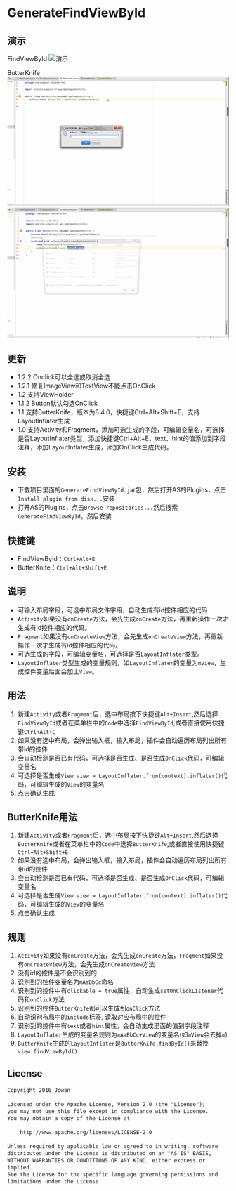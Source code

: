 # GenerateFindViewById

## 演示
FindViewById
![演示](GenerateFindViewById.gif)

ButterKnife
![演示](GenerateButterKnife.gif)
![演示](GenerateButterKnife1.gif)



## 更新
- 1.2.2 Onclick可以全选或取消全选
- 1.2.1 修复ImageView和TextView不能点击OnClick
- 1.2 支持ViewHolder
- 1.1.2 Button默认勾选OnClick
- 1.1 支持ButterKnife，版本为8.4.0，快捷键Ctrl+Alt+Shift+E，支持LayoutInflater生成
- 1.0 支持Activity和Fragment，添加可选生成的字段，可编辑变量名，可选择是否LayoutInflater类型，添加快捷键Ctrl+Alt+E，text、hint的值添加到字段注释，添加LayoutInflater生成，添加OnClick生成代码。


## 安装
- 下载项目里面的`GenerateFindViewById.ja`r包，然后打开AS的Plugins，点击`Install plugin from disk...`安装
- 打开AS的Plugins，点击`Browse repositories...`然后搜索`GenerateFindViewById`，然后安装

## 快捷键
- FindViewById：`Ctrl+Alt+E`
- ButterKnife：`Ctrl+Alt+Shift+E`

## 说明
- 可输入布局字段，可选中布局文件字段，自动生成有id控件相应的代码
- `Activity`如果没有`onCreate`方法，会先生成`onCreate`方法，再重新操作一次才生成有id控件相应的代码。
- `Fragment`如果没有`onCreateView`方法，会先生成`onCreateView`方法，再重新操作一次才生成有id控件相应的代码。
- 可选生成的字段，可编辑变量名，可选择是否`LayoutInflater`类型。
- `LayoutInflater`类型生成的变量规则，如`LayoutInflater`的变量为`mView`，生成控件变量后面会加上`View`。

## 用法
1. 新建`Activity`或者`Fragment`后，选中布局按下快捷键`Alt+Insert`,然后选择`FindViewById`或者在菜单栏中的`Code`中选择`FindViewById`,或者直接使用快捷键`Ctrl+Alt+E`
2. 如果没有选中布局，会弹出输入框，输入布局，插件会自动遍历布局列出所有带id的控件
3. 会自动检测是否已有代码，可选择是否生成、是否生成`OnClick`代码，可编辑变量名
4. 可选择是否生成`View view = LayoutInflater.from(context).inflater()`代码，可编辑生成的`View`的变量名
5. 点击确认生成

## ButterKnife用法
1. 新建`Activity`或者`Fragment`后，选中布局按下快捷键`Alt+Insert`,然后选择`ButterKnife`或者在菜单栏中的`Code`中选择`ButterKnife`,或者直接使用快捷键`Ctrl+Alt+Shift+E`
2. 如果没有选中布局，会弹出输入框，输入布局，插件会自动遍历布局列出所有带id的控件
3. 会自动检测是否已有代码，可选择是否生成、是否生成`OnClick`代码，可编辑变量名
4. 可选择是否生成`View view = LayoutInflater.from(context).inflater()`代码，可编辑生成的`View`的变量名
5. 点击确认生成

## 规则
1. `Activity`如果没有`onCreate`方法，会先生成`onCreate`方法，`Fragment`如果没有`onCreateView`方法，会先生成`onCreateView`方法
2. 没有id的控件是不会识别到的
3. 识别到的控件变量名为`mAaBbCc`命名
4. 识别到的控件中有`clickable = true`属性，自动生成`setOnClickListener`代码和`onClick`方法
5. 识别到的控件`ButterKnife`都可以生成到`onClick`方法
6. 自动识别布局中的`include`标签, 读取对应布局中的控件
7. 识别到的控件中有`text`或者`hint`属性，会自动生成里面的值到字段注释
8. `LayoutInflater`生成的变量名规则为`mAaBbCc+View`的变量名(如`mView`会去掉`m`)
9. `ButterKnife`生成的`LayoutInflater`是`ButterKnife.findById()`来替换`view.findViewById()`

## License
```
Copyright 2016 Jowan

Licensed under the Apache License, Version 2.0 (the "License");
you may not use this file except in compliance with the License.
You may obtain a copy of the License at

	http://www.apache.org/licenses/LICENSE-2.0

Unless required by applicable law or agreed to in writing, software
distributed under the License is distributed on an "AS IS" BASIS,
WITHOUT WARRANTIES OR CONDITIONS OF ANY KIND, either express or implied.
See the License for the specific language governing permissions and
limitations under the License.
```